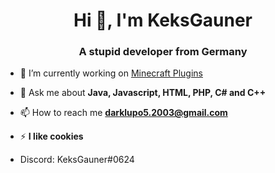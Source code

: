 <h1 align="center">Hi 👋, I'm KeksGauner</h1>
<h3 align="center">A stupid developer from Germany</h3>

- 🔭 I’m currently working on [Minecraft Plugins](https://github.com/cookieleaks)

- 💬 Ask me about **Java, Javascript, HTML, PHP, C# and C++**

- 📫 How to reach me **darklupo5.2003@gmail.com**

- ⚡ **I like cookies**

- Discord: KeksGauner#0624
